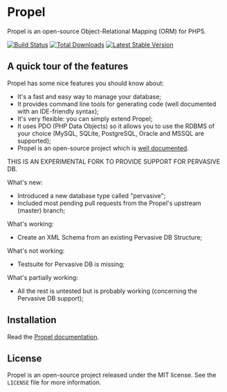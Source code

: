 # Propel #

Propel is an open-source Object-Relational Mapping (ORM) for PHP5.

[![Build Status](https://secure.travis-ci.org/propelorm/Propel.png?branch=master)](http://travis-ci.org/propelorm/Propel)
[![Total Downloads](https://poser.pugx.org/propel/propel1/downloads.png)](https://packagist.org/packages/propel/propel1)
[![Latest Stable Version](https://poser.pugx.org/propel/propel1/v/stable.png)](https://packagist.org/packages/propel/propel1)

## A quick tour of the features ##

Propel has some nice features you should know about:

 - It's a fast and easy way to manage your database;
 - It provides command line tools for generating code (well documented with an IDE-friendly syntax);
 - It's very flexible: you can simply extend Propel;
 - It uses PDO (PHP Data Objects) so it allows you to use the RDBMS of your choice (MySQL, SQLite, PostgreSQL, Oracle and MSSQL are supported);
 - Propel is an open-source project which is [well documented](http://propelorm.org/Propel/documentation/).

THIS IS AN EXPERIMENTAL FORK TO PROVIDE SUPPORT FOR PERVASIVE DB.

What's new:

 - Introduced a new database type called "pervasive";
 - Included most pending pull requests from the Propel's upstream (master) branch;

What's working:

 - Create an XML Schema from an existing Pervasive DB Structure;

What's not working:

 - Testsuite for Pervasive DB is missing;

What's partially working:

 - All the rest is untested but is probably working (concerning the Pervasive DB support);

## Installation ##

Read the [Propel documentation](http://propelorm.org/Propel/).


## License ##

Propel is an open-source project released under the MIT license. See the `LICENSE` file for more information.
